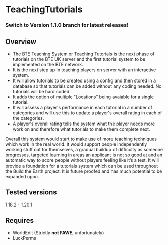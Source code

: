 # TeachingTutorials
### Switch to Version 1.1.0 branch for latest releases!

## Overview
* The BTE Teaching System or Teaching Tutorials is the next phase of tutorials on the BTE UK server and the first tutorial system to be implemented on the BTE network.
* It is the next step up in teaching players on server with an interactive system.
* It will allow tutorials to be created using a config and then stored in a database so that tutorials can be added without any coding needed. No tutorials will be hard coded.
* It adds the option of multiple "Locations" being avaiable for a single tutorial.
* It will assess a player's performance in each tutorial in a number of categories and will use this to update a player's overall rating in each of the categories.
* A player's overall rating tells the system what the player needs more work on and therefore what tutorials to make them complete next.

Overall this system would start to make use of more teaching techniques which work in the real world. It would support people independently working stuff out for themselves, a gradual buildup of difficulty as someone progresses, targeted learning in areas an applicant is not so good at and an automatic way to score people without players feeling like it’s a test.
It will provide a foundation for a tutorials system which can be used throughout the Build the Earth project. It is future proofed and has much potential to be expanded upon.

## Tested versions
1.18.2 - 1.20.1


## Requires
- WorldEdit (Strictly **not FAWE**, unfortunately)
- LuckPerms
